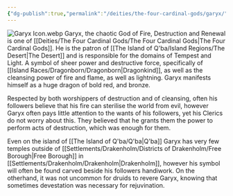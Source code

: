 ```yaml
---
{"dg-publish":true,"permalink":"/deities/the-four-cardinal-gods/garyx/"}
---
```


![Garyx Icon.webp](/img/user/zAttachments/Garyx%20Icon.webp)
Garyx, the chaotic God of Fire, Destruction and Renewal is one of [[Deities/The Four Cardinal Gods/The Four Cardinal Gods\|The Four Cardinal Gods]]. He is the patron of [[The Island of Q'ba/Island Regions/The Desert\|The Desert]] and is responsible for the domains of Tempest and Light. A symbol of sheer power and destructive force, specifically of [[Island Races/Dragonborn/Dragonborn\|Dragonkind]], as well as the cleansing power of fire and flame, as well as lightning. Garyx manifests himself as a huge dragon of bold red, and bronze. 

Respected by both worshippers of destruction and of cleansing, often his followers believe that his fire can sterilise the world from evil, however Garyx often pays little attention to the wants of his followers, yet his Clerics do not worry about this. They believed that he grants them the power to perform acts of destruction, which was enough for them. 

Even on the island of [[The Island of Q'ba/Q'ba\|Q'ba]] Garyx has very few temples outside of [[Settlements/Drakenholm/Districts of Drakenholm/Free Borough\|Free Borough]] in [[Settlements/Drakenholm/Drakenholm\|Drakenholm]], however his symbol will often be found carved beside his followers handiwork. On the otherhand, it was not uncommon for druids to revere Garyx, knowing that sometimes devestation was necessary for rejuvination.
